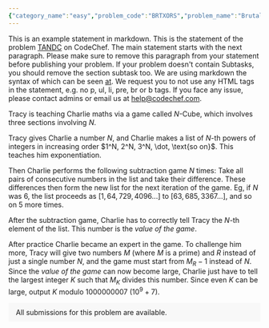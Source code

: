 ```yaml
---
{"category_name":"easy","problem_code":"BRTXORS","problem_name":"Brutal-Xors","problemComponents":{"constraints":"- $1 \\leq T \\leq 10^5$\n- $1 \\leq N \\leq 10^{12}$\n","constraintsState":true,"subtasks":"","subtasksState":false,"inputFormat":"- The first line of input contains a single integer $T$, denoting the number of test cases. The description of $T$ test cases follows.\n- Each test case consists of a single line of input, which contains one integer $N$.\n","inputFormatState":true,"outputFormat":"For each test case, output a single line containing the answer, modulo $10^9 + 7$.\n","outputFormatState":true,"sampleTestCases":{"0":{"id":1,"input":"3\n1\n3\n7","output":"1\n4\n8","explanation":"**Test Case 1:** $N = 1$, so the only XOR we can possibly make is $1 \\oplus 1 = 0$. Thus, the answer is $1$.\n\n**Test Case 2:** $N = 3$, which gives us $S = \\{0, 1, 2, 3\\}$ as the set of possible XORs. Thus, the answer is $|S| = 4$.","isDeleted":false}}},"video_editorial_url":"https://youtu.be/Ds5BvKJxzv8","languages_supported":{"0":"CPP14","1":"C","2":"JAVA","3":"PYTH 3.6","4":"CPP17","5":"PYTH","6":"PYP3","7":"CS2","8":"ADA","9":"PYPY","10":"TEXT","11":"PAS fpc","12":"NODEJS","13":"RUBY","14":"PHP","15":"GO","16":"HASK","17":"TCL","18":"PERL","19":"SCALA","20":"LUA","21":"kotlin","22":"BASH","23":"JS","24":"LISP sbcl","25":"rust","26":"PAS gpc","27":"BF","28":"CLOJ","29":"R","30":"D","31":"CAML","32":"FORT","33":"ASM","34":"swift","35":"FS","36":"WSPC","37":"LISP clisp","38":"SQL","39":"SCM guile","40":"PERL6","41":"ERL","42":"CLPS","43":"ICK","44":"NICE","45":"PRLG","46":"ICON","47":"COB","48":"SCM chicken","49":"PIKE","50":"SCM qobi","51":"ST","52":"SQLQ","53":"NEM"},"max_timelimit":1,"source_sizelimit":50000,"problem_author":"munch_01","problem_tester":"aryanc403","date_added":"12-12-2021","tags":{"0":"bitwise","1":"munch_01","2":"simple","3":"start20"},"problem_difficulty_level":"Simple","best_tag":"Bitwise Xor","editorial_url":"https://discuss.codechef.com/problems/BRTXORS","time":{"view_start_date":1639589400,"submit_start_date":1639589400,"visible_start_date":1639589400,"end_date":1735669800},"is_direct_submittable":false,"problemDiscussURL":"https://discuss.codechef.com/search?q=BRTXORS","is_proctored":false,"visitedContests":{},"layout":"problem"}
---
```

This is an example statement in markdown. This is the statement of the problem [TANDC](https://codechef.com/problems/TANDC) on CodeChef. The main statement starts with the next paragraph. Please make sure to remove this paragraph from your statement before publishing your problem. If your problem doesn't contain Subtasks, you should remove the section subtask too. We are using markdown the syntax of which can be seen [at](https://github.com/showdownjs/showdown/wiki/Showdown's-Markdown-syntax). We request you to not use any HTML tags in the statement, e.g. no p, ul, li, pre, br or b tags. If you face any issue, please contact admins or email us at help@codechef.com.

Tracy is teaching Charlie maths via a game called $N$-Cube, which involves three sections involving $N$.

Tracy gives Charlie a number $N$, and Charlie makes a list of $N$-th powers of integers in increasing order $1^N, 2^N, 3^N, \dot, \text{so on}$. This teaches him exponentiation.

Then Charlie performs the following subtraction game $N$ times: Take all pairs of consecutive numbers in the list and take their difference. These differences then form the new list for the next iteration of the game. Eg, if $N$ was 6, the list proceeds as $[1, 64, 729, 4096 ... ]$ to $[63, 685, 3367 ...]$, and so on $5$ more times.

After the subtraction game, Charlie has to correctly tell Tracy the $N$-th element of the list. This number is the *value of the game*.

After practice Charlie became an expert in the game. To challenge him more, Tracy will give two numbers $M$ (where $M$ is a prime) and $R$ instead of just a single number $N$, and the game must start from $M_R - 1$ instead of $N$. Since the *value of the game* can now become large, Charlie just have to tell the largest integer $K$ such that $M_K$ divides this number. Since even $K$ can be large, output $K$ modulo 1000000007 ($10^9 + 7$).

<aside style='background: #f8f8f8;padding: 10px 15px;'><div>All submissions for this problem are available.</div></aside>